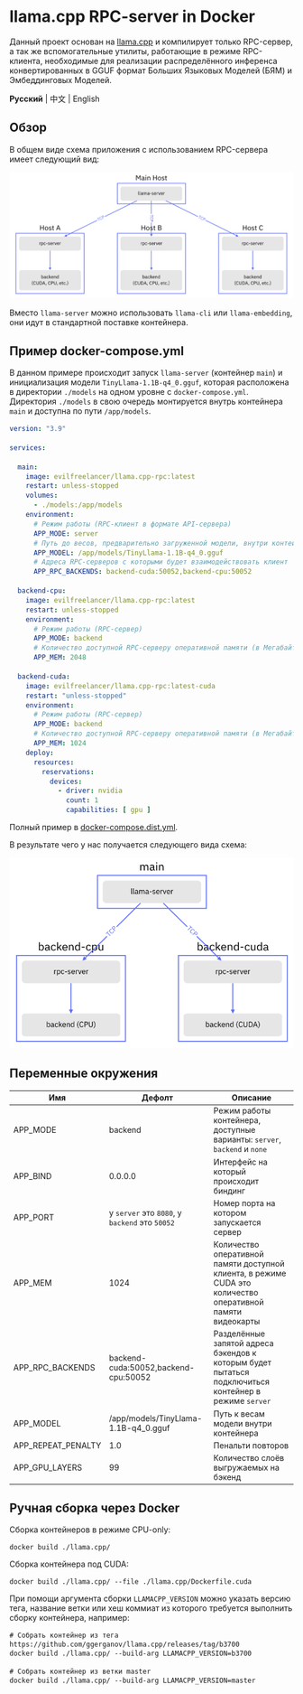 # llama.cpp RPC-server in Docker

Данный проект основан на [llama.cpp](https://github.com/ggerganov/llama.cpp) и компилирует только RPC-сервер, а так же
вспомогательные утилиты, работающие в режиме RPC-клиента, необходимые для реализации распределённого инференса
конвертированных в GGUF формат Больших Языковых Моделей (БЯМ) и Эмбеддинговых Моделей.

**Русский** | 中文 | English

## Обзор

В общем виде схема приложения с использованием RPC-сервера имеет следующий вид:

![schema](./assets/schema.png)

Вместо `llama-server` можно использовать `llama-cli` или `llama-embedding`, они идут в стандартной поставке контейнера.

## Пример docker-compose.yml

В данном примере происходит запуск `llama-server` (контейнер `main`) и инициализация модели `TinyLlama-1.1B-q4_0.gguf`,
которая расположена в директории `./models` на одном уровне с `docker-compose.yml`. Директория `./models` в свою очередь
монтируется внутрь контейнера `main` и доступна по пути `/app/models`.

```yaml
version: "3.9"

services:

  main:
    image: evilfreelancer/llama.cpp-rpc:latest
    restart: unless-stopped
    volumes:
      - ./models:/app/models
    environment:
      # Режим работы (RPC-клиент в формате API-сервера)
      APP_MODE: server
      # Путь до весов, предварительно загруженной модели, внутри контейнера
      APP_MODEL: /app/models/TinyLlama-1.1B-q4_0.gguf
      # Адреса RPC-серверов с которыми будет взаимодействовать клиент
      APP_RPC_BACKENDS: backend-cuda:50052,backend-cpu:50052

  backend-cpu:
    image: evilfreelancer/llama.cpp-rpc:latest
    restart: unless-stopped
    environment:
      # Режим работы (RPC-сервер)
      APP_MODE: backend
      # Количество доступной RPC-серверу оперативной памяти (в Мегабайтах)
      APP_MEM: 2048

  backend-cuda:
    image: evilfreelancer/llama.cpp-rpc:latest-cuda
    restart: "unless-stopped"
    environment:
      # Режим работы (RPC-сервер)
      APP_MODE: backend
      # Количество доступной RPC-серверу оперативной памяти (в Мегабайтах)
      APP_MEM: 1024
    deploy:
      resources:
        reservations:
          devices:
            - driver: nvidia
              count: 1
              capabilities: [ gpu ]
```

Полный пример в [docker-compose.dist.yml](./docker-compose.dist.yml).

В результате чего у нас получается следующего вида схема:

![schema-example](./assets/schema-example.png)

## Переменные окружения

| Имя                | Дефолт                                         | Описание                                                                                                    |
|--------------------|------------------------------------------------|-------------------------------------------------------------------------------------------------------------|
| APP_MODE           | backend                                        | Режим работы контейнера, доступные варианты: `server`, `backend` и `none`                                   |
| APP_BIND           | 0.0.0.0                                        | Интерфейс на который происходит биндинг                                                                     |
| APP_PORT           | у `server` это `8080`, у `backend` это `50052` | Номер порта на котором запускается сервер                                                                   |
| APP_MEM            | 1024                                           | Количество оперативной памяти доступной клиента, в режиме CUDA это количество оперативной памяти видеокарты | 
| APP_RPC_BACKENDS   | backend-cuda:50052,backend-cpu:50052           | Разделённые запятой адреса бэкендов к которым будет пытаться подключиться контейнер в режиме `server`       |
| APP_MODEL          | /app/models/TinyLlama-1.1B-q4_0.gguf           | Путь к весам модели внутри контейнера                                                                       | 
| APP_REPEAT_PENALTY | 1.0                                            | Пенальти повторов                                                                                           |
| APP_GPU_LAYERS     | 99                                             | Количество слоёв выгружаемых на бэкенд                                                                      |

## Ручная сборка через Docker

Сборка контейнеров в режиме CPU-only:

```shell
docker build ./llama.cpp/
```

Сборка контейнера под CUDA:

```shell
docker build ./llama.cpp/ --file ./llama.cpp/Dockerfile.cuda
```

При помощи аргумента сборки `LLAMACPP_VERSION` можно указать версию тега, название ветки или хеш коммиат из которого
требуется выполнить сборку контейнера, например:

```shell
# Собрать контейнер из тега https://github.com/ggerganov/llama.cpp/releases/tag/b3700
docker build ./llama.cpp/ --build-arg LLAMACPP_VERSION=b3700

# Собрать контейнер из ветки master
docker build ./llama.cpp/ --build-arg LLAMACPP_VERSION=master
```
